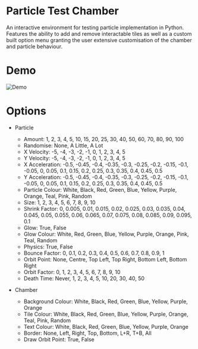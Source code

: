 # Particle Test Chamber
An interactive environment for testing particle implementation in Python. Features the ability to add and remove interactable tiles as well as a custom built option menu granting
the user extensive customisation of the chamber and particle behaviour.

# Demo
![Demo](demo/demo.gif)

# Options
* Particle
    * Amount: 1, 2, 3, 4, 5, 10, 15, 20, 25, 30, 40, 50, 60, 70, 80, 90, 100
    * Randomise: None, A Little, A Lot
    * X Velocity: -5, -4, -3, -2, -1, 0, 1, 2, 3, 4, 5
    * Y Velocity: -5, -4, -3, -2, -1, 0, 1, 2, 3, 4, 5
    * X Acceleration: -0.5, -0.45, -0.4, -0.35, -0.3, -0.25, -0.2, -0.15, -0.1, -0.05, 0, 0.05, 0.1, 0.15, 0.2, 0.25, 
        0.3, 0.35, 0.4, 0.45, 0.5
    * Y Acceleration: -0.5, -0.45, -0.4, -0.35, -0.3, -0.25, -0.2, -0.15, -0.1, -0.05, 0, 0.05, 0.1, 0.15, 0.2, 0.25, 
        0.3, 0.35, 0.4, 0.45, 0.5
    * Particle Colour: White, Black, Red, Green, Blue, Yellow, Purple, Orange, Teal, Pink, Random
    * Size: 1, 2, 3, 4, 5, 6, 7, 8, 9, 10
    * Shrink Factor: 0, 0.005, 0.01, 0.015, 0.02, 0.025, 0.03, 0.035, 0.04, 0.045, 0.05, 0.055, 0.06, 0.065, 0.07, 
        0.075, 0.08, 0.085, 0.09, 0.095, 0.1
    * Glow: True, False
    * Glow Colour: White, Red, Green, Blue, Yellow, Purple, Orange, Pink, Teal, Random
    * Physics: True, False
    * Bounce Factor: 0, 0.1, 0.2, 0.3, 0.4, 0.5, 0.6, 0.7, 0.8, 0.9, 1
    * Orbit Point: None, Centre, Top Left, Top Right, Bottom Left, Bottom Right
    * Orbit Factor: 0, 1, 2, 3, 4, 5, 6, 7, 8, 9, 10
    * Death Time: Never, 1, 2, 3, 4, 5, 10, 20, 30, 40, 50

* Chamber
    * Background Colour: White, Black, Red, Green, Blue, Yellow, Purple, Orange
    * Tile Colour: White, Black, Red, Green, Blue, Yellow, Purple, Orange, Teal, Pink, Random
    * Text Colour: White, Black, Red, Green, Blue, Yellow, Purple, Orange
    * Border: None, Left, Right, Top, Bottom, L+R, T+B, All
    * Draw Orbit Point: True, False

